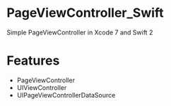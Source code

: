 # PageViewController_Swift
Simple PageViewController in Xcode 7 and Swift 2

# Features
- PageViewController
- UIViewController
- UIPageViewControllerDataSource
